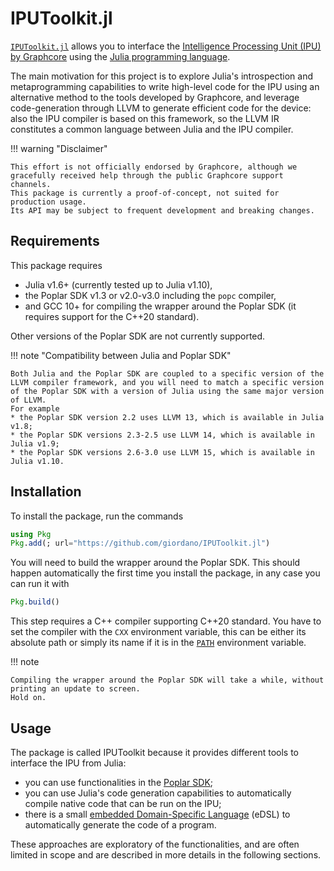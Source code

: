 # IPUToolkit.jl

[`IPUToolkit.jl`](https://github.com/giordano/IPUToolkit.jl) allows you to interface the [Intelligence Processing Unit (IPU) by Graphcore](https://www.graphcore.ai/products/ipu) using the [Julia programming language](https://julialang.org/).

The main motivation for this project is to explore Julia's introspection and metaprogramming capabilities to write high-level code for the IPU using an alternative method to the tools developed by Graphcore, and leverage code-generation through LLVM to generate efficient code for the device: also the IPU compiler is based on this framework, so the LLVM IR constitutes a common language between Julia and the IPU compiler.

!!! warning "Disclaimer"

    This effort is not officially endorsed by Graphcore, although we gracefully received help through the public Graphcore support channels.
    This package is currently a proof-of-concept, not suited for production usage.
	Its API may be subject to frequent development and breaking changes.

## Requirements

This package requires

* Julia v1.6+ (currently tested up to Julia v1.10),
* the Poplar SDK v1.3 or v2.0-v3.0 including the `popc` compiler,
* and GCC 10+ for compiling the wrapper around the Poplar SDK (it requires support for the C++20 standard).

Other versions of the Poplar SDK are not currently supported.

!!! note "Compatibility between Julia and Poplar SDK"

    Both Julia and the Poplar SDK are coupled to a specific version of the LLVM compiler framework, and you will need to match a specific version of the Poplar SDK with a version of Julia using the same major version of LLVM.
    For example
    * the Poplar SDK version 2.2 uses LLVM 13, which is available in Julia v1.8;
    * the Poplar SDK versions 2.3-2.5 use LLVM 14, which is available in Julia v1.9;
    * the Poplar SDK versions 2.6-3.0 use LLVM 15, which is available in Julia v1.10.

## Installation

To install the package, run the commands

```julia
using Pkg
Pkg.add(; url="https://github.com/giordano/IPUToolkit.jl")
```

You will need to build the wrapper around the Poplar SDK.
This should happen automatically the first time you install the package, in any case you can run it with

```julia
Pkg.build()
```

This step requires a C++ compiler supporting C++20 standard.
You have to set the compiler with the `CXX` environment variable, this can be either its absolute path or simply its name if it is in the [`PATH`](https://en.wikipedia.org/wiki/PATH_(variable)) environment variable.

!!! note

	Compiling the wrapper around the Poplar SDK will take a while, without printing an update to screen.
	Hold on.

## Usage

The package is called IPUToolkit because it provides different tools to interface the IPU from Julia:

* you can use functionalities in the [Poplar SDK](https://www.graphcore.ai/products/poplar);
* you can use Julia's code generation capabilities to automatically compile native code that can be run on the IPU;
* there is a small [embedded Domain-Specific Language](https://en.wikipedia.org/wiki/Domain-specific_language) (eDSL) to automatically generate the code of a program.

These approaches are exploratory of the functionalities, and are often limited in scope and are described in more details in the following sections.
